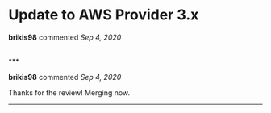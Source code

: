 # Update to AWS Provider 3.x

**brikis98** commented *Sep 4, 2020*


<br />
***


**brikis98** commented *Sep 4, 2020*

Thanks for the review! Merging now.
***

